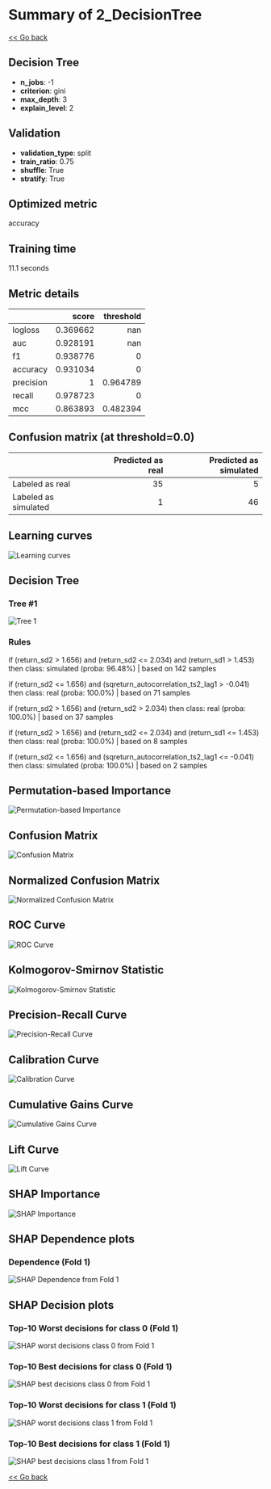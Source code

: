 # Summary of 2_DecisionTree

[<< Go back](../README.md)


## Decision Tree
- **n_jobs**: -1
- **criterion**: gini
- **max_depth**: 3
- **explain_level**: 2

## Validation
 - **validation_type**: split
 - **train_ratio**: 0.75
 - **shuffle**: True
 - **stratify**: True

## Optimized metric
accuracy

## Training time

11.1 seconds

## Metric details
|           |    score |   threshold |
|:----------|---------:|------------:|
| logloss   | 0.369662 |  nan        |
| auc       | 0.928191 |  nan        |
| f1        | 0.938776 |    0        |
| accuracy  | 0.931034 |    0        |
| precision | 1        |    0.964789 |
| recall    | 0.978723 |    0        |
| mcc       | 0.863893 |    0.482394 |


## Confusion matrix (at threshold=0.0)
|                      |   Predicted as real |   Predicted as simulated |
|:---------------------|--------------------:|-------------------------:|
| Labeled as real      |                  35 |                        5 |
| Labeled as simulated |                   1 |                       46 |

## Learning curves
![Learning curves](learning_curves.png)

## Decision Tree 

### Tree #1
![Tree 1](learner_fold_0_tree.svg)

### Rules

if (return_sd2 > 1.656) and (return_sd2 <= 2.034) and (return_sd1 > 1.453) then class: simulated (proba: 96.48%) | based on 142 samples

if (return_sd2 <= 1.656) and (sqreturn_autocorrelation_ts2_lag1 > -0.041) then class: real (proba: 100.0%) | based on 71 samples

if (return_sd2 > 1.656) and (return_sd2 > 2.034) then class: real (proba: 100.0%) | based on 37 samples

if (return_sd2 > 1.656) and (return_sd2 <= 2.034) and (return_sd1 <= 1.453) then class: real (proba: 100.0%) | based on 8 samples

if (return_sd2 <= 1.656) and (sqreturn_autocorrelation_ts2_lag1 <= -0.041) then class: simulated (proba: 100.0%) | based on 2 samples





## Permutation-based Importance
![Permutation-based Importance](permutation_importance.png)
## Confusion Matrix

![Confusion Matrix](confusion_matrix.png)


## Normalized Confusion Matrix

![Normalized Confusion Matrix](confusion_matrix_normalized.png)


## ROC Curve

![ROC Curve](roc_curve.png)


## Kolmogorov-Smirnov Statistic

![Kolmogorov-Smirnov Statistic](ks_statistic.png)


## Precision-Recall Curve

![Precision-Recall Curve](precision_recall_curve.png)


## Calibration Curve

![Calibration Curve](calibration_curve_curve.png)


## Cumulative Gains Curve

![Cumulative Gains Curve](cumulative_gains_curve.png)


## Lift Curve

![Lift Curve](lift_curve.png)



## SHAP Importance
![SHAP Importance](shap_importance.png)

## SHAP Dependence plots

### Dependence (Fold 1)
![SHAP Dependence from Fold 1](learner_fold_0_shap_dependence.png)

## SHAP Decision plots

### Top-10 Worst decisions for class 0 (Fold 1)
![SHAP worst decisions class 0 from Fold 1](learner_fold_0_shap_class_0_worst_decisions.png)
### Top-10 Best decisions for class 0 (Fold 1)
![SHAP best decisions class 0 from Fold 1](learner_fold_0_shap_class_0_best_decisions.png)
### Top-10 Worst decisions for class 1 (Fold 1)
![SHAP worst decisions class 1 from Fold 1](learner_fold_0_shap_class_1_worst_decisions.png)
### Top-10 Best decisions for class 1 (Fold 1)
![SHAP best decisions class 1 from Fold 1](learner_fold_0_shap_class_1_best_decisions.png)

[<< Go back](../README.md)
